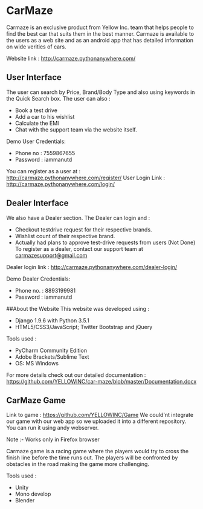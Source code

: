 # CarMaze

Carmaze is an exclusive product from Yellow Inc. team that helps people to find the best car that suits them in the best manner. Carmaze is available to the users as a web site and as an android app that has detailed information on wide verities of cars. 

Website link : http://carmaze.pythonanywhere.com/ 

## User Interface

The user can search by Price, Brand/Body Type and also using keywords in the Quick Search box.
The user can also :
  - Book a test drive
  - Add a car to his wishlist
  - Calculate the EMI
  - Chat with the support team via the website itself.

Demo User Credentials:
 - Phone no : 7559867655
 - Password : iammanutd
  
You can register as a user at : http://carmaze.pythonanywhere.com/register/
User Login Link : http://carmaze.pythonanywhere.com/login/

## Dealer Interface
We also have a Dealer section.
The Dealer can login and :
  - Checkout testdrive request for their respective brands.
  - Wishlist count of their respective brand.
  - Actually had plans to approve test-drive requests from users (Not Done)
To register as a dealer, contact our support team at carmazesupport@gmail.com

Dealer login link : http://carmaze.pythonanywhere.com/dealer-login/ 

Demo Dealer Credentials:
 - Phone no. : 8893199981
 - Password : iammanutd

##About the Website
This website was developed using :
  - Django 1.9.6 with Python 3.5.1
  - HTML5/CSS3/JavaScript; Twitter Bootstrap and jQuery

Tools used :
  - PyCharm Community Edition
  - Adobe Brackets/Sublime Text
  - OS: MS Windows

For more details check out our detailed documentation : https://github.com/YELLOWINC/car-maze/blob/master/Documentation.docx

## CarMaze Game

Link to game : https://github.com/YELLOWINC/Game 
We could'nt integrate our game with our web app so we uploaded it into a different repository. You can run it using andy webserver. 

Note :- Works only in Firefox browser

Carmaze game is a racing game where the players would try to cross the finish line before the time runs out. The players will be confronted by obstacles in the road making the game more challenging.

Tools used :
  - Unity
  - Mono develop
  - Blender
